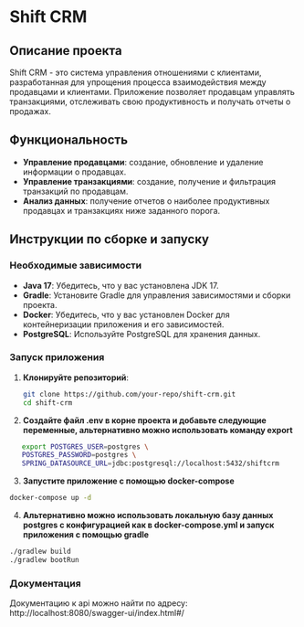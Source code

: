 # Shift CRM

## Описание проекта

Shift CRM - это система управления отношениями с клиентами, разработанная для упрощения процесса взаимодействия между продавцами и клиентами. 
Приложение позволяет продавцам управлять транзакциями, отслеживать свою продуктивность и получать отчеты о продажах.

## Функциональность

- **Управление продавцами**: создание, обновление и удаление информации о продавцах.
- **Управление транзакциями**: создание, получение и фильтрация транзакций по продавцам.
- **Анализ данных**: получение отчетов о наиболее продуктивных продавцах и транзакциях ниже заданного порога.

## Инструкции по сборке и запуску

### Необходимые зависимости

- **Java 17**: Убедитесь, что у вас установлена JDK 17.
- **Gradle**: Установите Gradle для управления зависимостями и сборки проекта.
- **Docker**: Убедитесь, что у вас установлен Docker для контейнеризации приложения и его зависимостей.
- **PostgreSQL**: Используйте PostgreSQL для хранения данных.

### Запуск приложения

1. **Клонируйте репозиторий**:

   ```bash
   git clone https://github.com/your-repo/shift-crm.git
   cd shift-crm
   ```
   
2. **Создайте файл .env в корне проекта и добавьте следующие переменные,
альтернативно можно использовать команду export**
 
```bash
   export POSTGRES_USER=postgres \
   POSTGRES_PASSWORD=postgres \
   SPRING_DATASOURCE_URL=jdbc:postgresql://localhost:5432/shiftcrm
```
3. **Запустите приложение с помощью docker-compose**
```bash
docker-compose up -d
```

4. **Альтернативно можно использовать локальную базу данных postgres с конфигурацией как в docker-compose.yml 
и запуск приложения с помощью gradle**
```bash
./gradlew build
./gradlew bootRun
```

### Документация
Документацию к api можно найти по адресу: http://localhost:8080/swagger-ui/index.html#/

